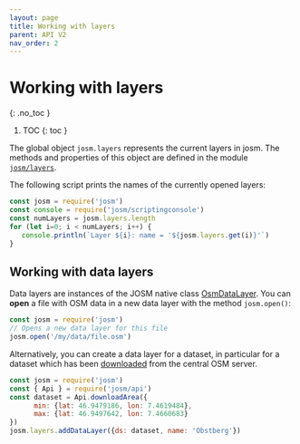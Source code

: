 ```yaml
---
layout: page
title: Working with layers
parent: API V2
nav_order: 2
---
```


# Working with layers
{: .no_toc }

1. TOC
{: toc }

The global object <code class="inline">josm.layers</code> represents the current layers in josm. The methods
and properties of this object are defined in the module [`josm/layers`](josm/layers).

The following script prints the names of the currently opened layers:

```js
const josm = require('josm')
const console = require('josm/scriptingconsole')
const numLayers = josm.layers.length
for (let i=0; i < numLayers; i++) {
   console.println(`Layer ${i}: name = '${josm.layers.get(i)}'`)
}
```

## Working with data layers

Data layers are instances of the JOSM native class [OsmDataLayer].
You can **open** a file with OSM data in a new data layer with the method
<code class="inline">josm.open()</code>:

```js
const josm = require('josm')
// Opens a new data layer for this file
josm.open('/my/data/file.osm')
```

Alternatively, you can create a data layer for a dataset, in particular for a dataset
which has been [downloaded][josm/api/Api] from the central OSM server.

```js
const josm = require('josm')
const { Api } = require('josm/api')
const dataset = Api.downloadArea({
      min: {lat: 46.9479186, lon: 7.4619484},
      max: {lat: 46.9497642, lon: 7.4660683}
})
josm.layers.addDataLayer({ds: dataset, name: 'Obstberg'})
```


[josm/layers]: ../../api/v2/module-josm_layers.html
[OsmDataLayer]: https://josm.openstreetmap.de/doc/org/openstreetmap/josm/gui/layer/OsmDataLayer.html
[josm/api/Api]: ../../api/v2/module-josm_api-Api.html